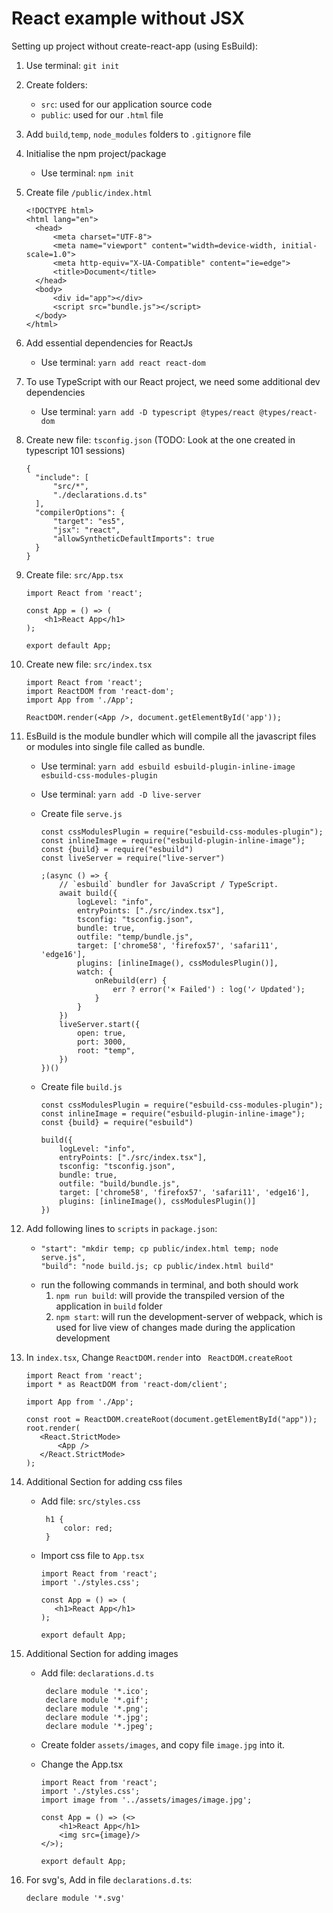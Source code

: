# React example without JSX
Setting up project without create-react-app (using EsBuild):

  1. Use terminal: `git init`
 
  2. Create folders: 
     - `src`: used for our application source code
     - `public`: used for our `.html` file
  
  3. Add `build`,`temp`, `node_modules` folders to `.gitignore` file
  4. Initialise the npm project/package
     - Use terminal: `npm init`

  5. Create file `/public/index.html`

         <!DOCTYPE html>
         <html lang="en">
           <head>
               <meta charset="UTF-8">
               <meta name="viewport" content="width=device-width, initial-scale=1.0">
               <meta http-equiv="X-UA-Compatible" content="ie=edge">
               <title>Document</title>
           </head>
           <body>
               <div id="app"></div>
               <script src="bundle.js"></script>
           </body>
         </html>

  6. Add essential dependencies for ReactJs
     - Use terminal: `yarn add react react-dom` 

  7. To use TypeScript with our React project, we need some additional dev dependencies
     - Use terminal: `yarn add -D typescript @types/react @types/react-dom` 

  8. Create new file: `tsconfig.json` (TODO: Look at the one created in typescript 101 sessions)
     
         {
           "include": [
               "src/*",
               "./declarations.d.ts"
           ],
           "compilerOptions": {
               "target": "es5",
               "jsx": "react",
               "allowSyntheticDefaultImports": true
           }
         }

  9. Create file: `src/App.tsx`

         import React from 'react';
      
         const App = () => (
             <h1>React App</h1>
         );
      
         export default App;

  10. Create new file: `src/index.tsx`

          import React from 'react';
          import ReactDOM from 'react-dom';
          import App from './App';
     
          ReactDOM.render(<App />, document.getElementById('app'));
  
  11. EsBuild is the module bundler which will compile all the javascript files or modules into single file called as bundle.
         - Use terminal: `yarn add esbuild esbuild-plugin-inline-image esbuild-css-modules-plugin`
         - Use terminal: `yarn add -D live-server`
         - Create file `serve.js`

               const cssModulesPlugin = require("esbuild-css-modules-plugin");
               const inlineImage = require("esbuild-plugin-inline-image");
               const {build} = require("esbuild")
               const liveServer = require("live-server")
    
               ;(async () => {
                   // `esbuild` bundler for JavaScript / TypeScript.
                   await build({
                       logLevel: "info",
                       entryPoints: ["./src/index.tsx"],
                       tsconfig: "tsconfig.json",
                       bundle: true,
                       outfile: "temp/bundle.js",
                       target: ['chrome58', 'firefox57', 'safari11', 'edge16'],
                       plugins: [inlineImage(), cssModulesPlugin()],
                       watch: {
                           onRebuild(err) {
                               err ? error('× Failed') : log('✓ Updated');
                           }
                       }
                   })
                   liveServer.start({
                       open: true,
                       port: 3000,
                       root: "temp",
                   })
               })()

      - Create file `build.js`

            const cssModulesPlugin = require("esbuild-css-modules-plugin");
            const inlineImage = require("esbuild-plugin-inline-image");
            const {build} = require("esbuild")

            build({
                logLevel: "info",
                entryPoints: ["./src/index.tsx"],
                tsconfig: "tsconfig.json",
                bundle: true,
                outfile: "build/bundle.js",
                target: ['chrome58', 'firefox57', 'safari11', 'edge16'],
                plugins: [inlineImage(), cssModulesPlugin()]
            })           

  12. Add following lines to `scripts` in `package.json`: 
      - ```
        "start": "mkdir temp; cp public/index.html temp; node serve.js",
        "build": "node build.js; cp public/index.html build"
        ```
      - run the following commands in terminal, and both should work
        1. `npm run build`: will provide the transpiled version of the application in `build` folder
        2. `npm start`: will run the development-server of webpack, which is used for live view of changes made during the application development 
  13. In `index.tsx`, Change `ReactDOM.render` into ` ReactDOM.createRoot` 

          import React from 'react';
          import * as ReactDOM from 'react-dom/client';

          import App from './App';
    
          const root = ReactDOM.createRoot(document.getElementById("app"));
          root.render(
             <React.StrictMode>
                 <App />
             </React.StrictMode>
          );

  14. Additional Section for adding css files
      - Add file: `src/styles.css`

             h1 {
                 color: red;
             }
      - Import css file to `App.tsx`

            import React from 'react';
            import './styles.css';
      
            const App = () => (
               <h1>React App</h1>
            );

            export default App;

  15. Additional Section for adding images
        - Add file: `declarations.d.ts`

               declare module '*.ico';
               declare module '*.gif';
               declare module '*.png';
               declare module '*.jpg';
               declare module '*.jpeg';

        - Create folder `assets/images`, and copy file `image.jpg` into it.

        - Change the App.tsx

              import React from 'react';
              import './styles.css';
              import image from '../assets/images/image.jpg';
    
              const App = () => (<>
                  <h1>React App</h1>
                  <img src={image}/>
              </>);
    
              export default App;

  16. For svg's, Add in file `declarations.d.ts`:

          declare module '*.svg'
